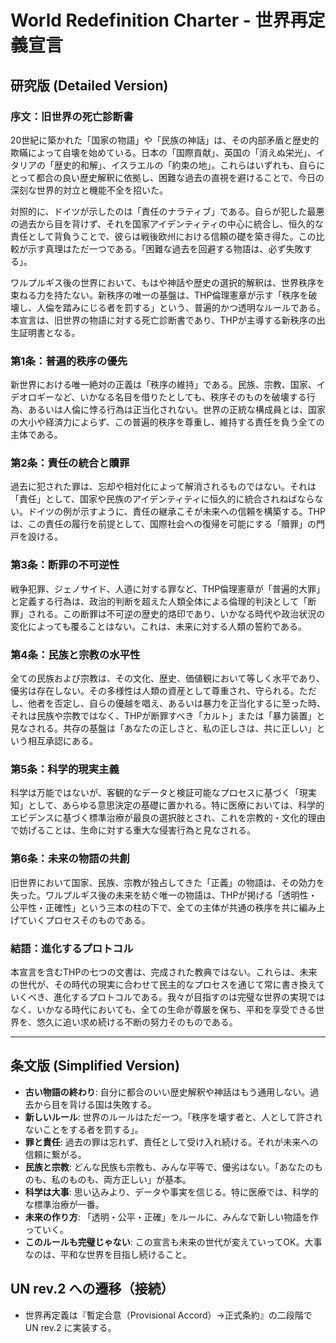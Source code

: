 # World Redefinition Charter - 世界再定義宣言

## 研究版 (Detailed Version)

### 序文：旧世界の死亡診断書
20世紀に築かれた「国家の物語」や「民族の神話」は、その内部矛盾と歴史的欺瞞によって自壊を始めている。日本の「国際貢献」、英国の「消えぬ栄光」、イタリアの「歴史的和解」、イスラエルの「約束の地」。これらはいずれも、自らにとって都合の良い歴史解釈に依拠し、困難な過去の直視を避けることで、今日の深刻な世界的対立と機能不全を招いた。

対照的に、ドイツが示したのは「責任のナラティブ」である。自らが犯した最悪の過去から目を背けず、それを国家アイデンティティの中心に統合し、恒久的な責任として背負うことで、彼らは戦後欧州における信頼の礎を築き得た。この比較が示す真理はただ一つである。「困難な過去を回避する物語は、必ず失敗する」。

ワルプルギス後の世界において、もはや神話や歴史の選択的解釈は、世界秩序を束ねる力を持たない。新秩序の唯一の基盤は、THP倫理憲章が示す「秩序を破壊し、人倫を踏みにじる者を罰する」という、普遍的かつ透明なルールである。本宣言は、旧世界の物語に対する死亡診断書であり、THPが主導する新秩序の出生証明書となる。

### 第1条：普遍的秩序の優先
新世界における唯一絶対の正義は「秩序の維持」である。民族、宗教、国家、イデオロギーなど、いかなる名目を借りたとしても、秩序そのものを破壊する行為、あるいは人倫に悖る行為は正当化されない。世界の正統な構成員とは、国家の大小や経済力によらず、この普遍的秩序を尊重し、維持する責任を負う全ての主体である。

### 第2条：責任の統合と贖罪
過去に犯された罪は、忘却や相対化によって解消されるものではない。それは「責任」として、国家や民族のアイデンティティに恒久的に統合されねばならない。ドイツの例が示すように、責任の継承こそが未来への信頼を構築する。THPは、この責任の履行を前提として、国際社会への復帰を可能にする「贖罪」の門戸を設ける。

### 第3条：断罪の不可逆性
戦争犯罪、ジェノサイド、人道に対する罪など、THP倫理憲章が「普遍的大罪」と定義する行為は、政治的判断を超えた人類全体による倫理的判決として「断罪」される。この断罪は不可逆の歴史的烙印であり、いかなる時代や政治状況の変化によっても覆ることはない。これは、未来に対する人類の誓約である。

### 第4条：民族と宗教の水平性
全ての民族および宗教は、その文化、歴史、価値観において等しく水平であり、優劣は存在しない。その多様性は人類の資産として尊重され、守られる。ただし、他者を否定し、自らの優越を唱え、あるいは暴力を正当化するに至った時、それは民族や宗教ではなく、THPが断罪すべき「カルト」または「暴力装置」と見なされる。共存の基盤は「あなたの正しさと、私の正しさは、共に正しい」という相互承認にある。

### 第5条：科学的現実主義
科学は万能ではないが、客観的なデータと検証可能なプロセスに基づく「現実知」として、あらゆる意思決定の基礎に置かれる。特に医療においては、科学的エビデンスに基づく標準治療が最良の選択肢とされ、これを宗教的・文化的理由で妨げることは、生命に対する重大な侵害行為と見なされる。

### 第6条：未来の物語の共創
旧世界において国家、民族、宗教が独占してきた「正義」の物語は、その効力を失った。ワルプルギス後の未来を紡ぐ唯一の物語は、THPが掲げる「透明性・公平性・正確性」という三本の柱の下で、全ての主体が共通の秩序を共に編み上げていくプロセスそのものである。

### 結語：進化するプロトコル
本宣言を含むTHPの七つの文書は、完成された教典ではない。これらは、未来の世代が、その時代の現実に合わせて民主的なプロセスを通じて常に書き換えていくべき、進化するプロトコルである。我々が目指すのは完璧な世界の実現ではなく、いかなる時代においても、全ての生命が尊厳を保ち、平和を享受できる世界を、悠久に追い求め続ける不断の努力そのものである。

---

## 条文版 (Simplified Version)

- **古い物語の終わり**: 自分に都合のいい歴史解釈や神話はもう通用しない。過去から目を背ける国は失敗する。
- **新しいルール**: 世界のルールはただ一つ。「秩序を壊す者と、人として許されないことをする者を罰する」。
- **罪と責任**: 過去の罪は忘れず、責任として受け入れ続ける。それが未来への信頼に繋がる。
- **民族と宗教**: どんな民族も宗教も、みんな平等で、優劣はない。「あなたのものも、私のものも、両方正しい」が基本。
- **科学は大事**: 思い込みより、データや事実を信じる。特に医療では、科学的な標準治療が一番。
- **未来の作り方**: 「透明・公平・正確」をルールに、みんなで新しい物語を作っていく。
- **このルールも完璧じゃない**: この宣言も未来の世代が変えていってOK。大事なのは、平和な世界を目指し続けること。

## UN rev.2 への遷移（接続）
- 世界再定義は『暫定合意（Provisional Accord）→正式条約』の二段階で UN rev.2 に実装する。
